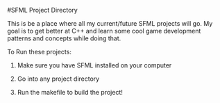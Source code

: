 #SFML Project Directory

This is be a place where all my current/future SFML projects will go. My goal is to get better at C++ and learn some cool game development patterns and concepts while doing that.

To Run these projects:

1. Make sure you have SFML installed on your computer

2. Go into any project directory

3. Run the makefile to build the project!
